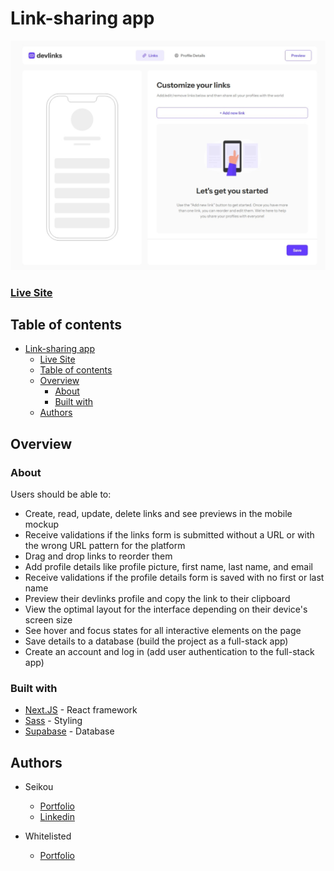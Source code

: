 # Link-sharing app

![](./public/preview.jpeg)

### [Live Site](https://your-live-site-url.com)

## Table of contents

- [Link-sharing app](#link-sharing-app)
    - [Live Site](#live-site)
  - [Table of contents](#table-of-contents)
  - [Overview](#overview)
    - [About](#about)
    - [Built with](#built-with)
  - [Authors](#authors)


## Overview

### About

Users should be able to:

- Create, read, update, delete links and see previews in the mobile mockup
- Receive validations if the links form is submitted without a URL or with the wrong URL pattern for the platform
- Drag and drop links to reorder them
- Add profile details like profile picture, first name, last name, and email
- Receive validations if the profile details form is saved with no first or last name
- Preview their devlinks profile and copy the link to their clipboard
- View the optimal layout for the interface depending on their device's screen size
- See hover and focus states for all interactive elements on the page
- Save details to a database (build the project as a full-stack app)
- Create an account and log in (add user authentication to the full-stack app)


### Built with

- [Next.JS](https://nextjs.org/) - React framework
- [Sass](https://sass-lang.com/) - Styling
- [Supabase](https://www.supabase.com/) - Database


## Authors
- Seikou
  - [Portfolio](https://portfolio-selly361.vercel.app/)
  - [Linkedin](https://www.linkedin.com/in/seikou-sillah-883912249/)

- Whitelisted
  - [Portfolio](https://ismonov.ru/en)


